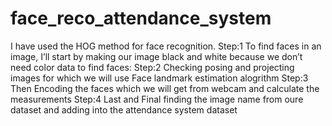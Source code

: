 # face_reco_attendance_system
I have used the HOG method for face recognition. Step:1 To find faces in an image, I’ll start by making our image black and white because we don’t need color data to find faces: Step:2 Checking posing and projecting images for which we will use Face landmark estimation alogrithm Step:3 Then Encoding the faces which we will get from webcam and calculate the measurements  Step:4 Last and Final finding the image name from oure dataset and adding into the attendance system dataset 
